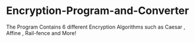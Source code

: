 # Encryption-Program-and-Converter
The Program Contains 6 different Encryption Algorithms such as Caesar , Affine , Rail-fence and More!
